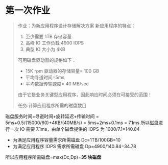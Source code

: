 # 第一次作业

> 作业：为新应用程序设计存储解决方案
> 新应用程序的特点：
>
> 1. 至少需要 1TB 存储容量
> 2. 高峰 IO 工作负载 4900 IOPS
> 3. 典型 IO 大小为 4KB
>
> 可用磁盘驱动器的规格如下：
>
> -   15K rpm 驱动器的存储容量= 100 GB
> -   平均寻道时间=5ms
> -   平均数据传输速度= 40 MB/sec
>
> 由于它是业务关键型应用程序，因此响应时间必须在可接受的范围！
>
> 任务:计算应用程序所需的磁盘数目

磁盘服务时间=寻道时间+旋转延迟+传输时间
= 5ms+0.5/(15000/60)+4KB/(40MB/s)
= 5ms+2ms+0.1ms
= 7.1ms
所以磁盘进行一次 IO 需要 7.1ms，由单个磁盘提供的 IOPS 为 1000/7.1=140.84

-   为满足应用程序容量需求所需磁盘 Dc=1TB/100GB=10
-   为满足应用程序 IOPS 需求所需磁盘 Dp=4900/140.84=34.78

所以应用程序所需磁盘=max(Dc,Dp)=**35 块磁盘**
